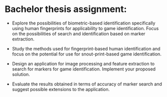 # Bachelor thesis assignment:

- Explore the possibilities of biometric-based identification specifically using human fingerprints for applicability to game identification. Focus on the possibilities of search and identification based on marker extraction.

- Study the methods used for fingerprint-based human identification and focus on the potential for use for snout-print-based game identification.

- Design an application for image processing and feature extraction to search for markers for game identification.
Implement your proposed solution.

- Evaluate the results obtained in terms of accuracy of marker search and suggest possible extensions to the application.